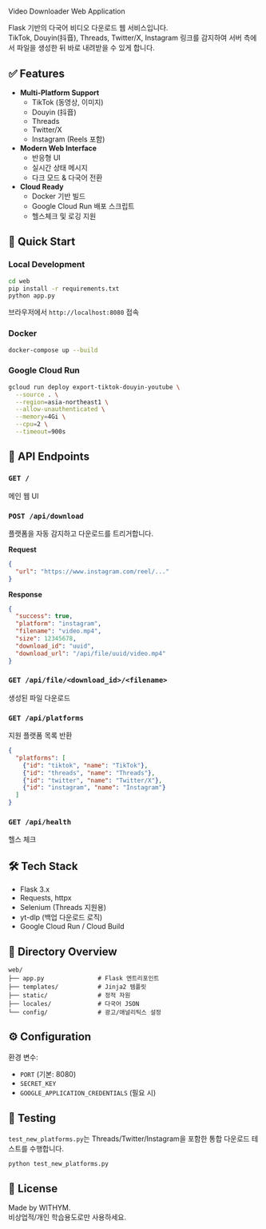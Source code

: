 #
 Video Downloader Web Application

Flask 기반의 다국어 비디오 다운로드 웹 서비스입니다.  
TikTok, Douyin(抖音), Threads, Twitter/X, Instagram 링크를 감지하여 서버 측에서 파일을 생성한 뒤 바로 내려받을 수 있게 합니다.

## ✅ Features

- **Multi-Platform Support**  
  - TikTok (동영상, 이미지)  
  - Douyin (抖音)  
  - Threads  
  - Twitter/X  
  - Instagram (Reels 포함)
- **Modern Web Interface**  
  - 반응형 UI  
  - 실시간 상태 메시지  
  - 다크 모드 & 다국어 전환
- **Cloud Ready**  
  - Docker 기반 빌드  
  - Google Cloud Run 배포 스크립트  
  - 헬스체크 및 로깅 지원

## 🚀 Quick Start

### Local Development

```bash
cd web
pip install -r requirements.txt
python app.py
```

브라우저에서 `http://localhost:8080` 접속

### Docker

```bash
docker-compose up --build
```

### Google Cloud Run

```bash
gcloud run deploy export-tiktok-douyin-youtube \
  --source . \
  --region=asia-northeast1 \
  --allow-unauthenticated \
  --memory=4Gi \
  --cpu=2 \
  --timeout=900s
```

## 🔌 API Endpoints

### `GET /`
메인 웹 UI

### `POST /api/download`
플랫폼을 자동 감지하고 다운로드를 트리거합니다.

**Request**
```json
{
  "url": "https://www.instagram.com/reel/..."
}
```

**Response**
```json
{
  "success": true,
  "platform": "instagram",
  "filename": "video.mp4",
  "size": 12345678,
  "download_id": "uuid",
  "download_url": "/api/file/uuid/video.mp4"
}
```

### `GET /api/file/<download_id>/<filename>`
생성된 파일 다운로드

### `GET /api/platforms`
지원 플랫폼 목록 반환

```json
{
  "platforms": [
    {"id": "tiktok", "name": "TikTok"},
    {"id": "threads", "name": "Threads"},
    {"id": "twitter", "name": "Twitter/X"},
    {"id": "instagram", "name": "Instagram"}
  ]
}
```

### `GET /api/health`
헬스 체크

## 🛠️ Tech Stack

- Flask 3.x
- Requests, httpx
- Selenium (Threads 지원용)
- yt-dlp (백업 다운로드 로직)
- Google Cloud Run / Cloud Build

## 📁 Directory Overview

```
web/
├── app.py               # Flask 엔트리포인트
├── templates/           # Jinja2 템플릿
├── static/              # 정적 자원
├── locales/             # 다국어 JSON
└── config/              # 광고/애널리틱스 설정
```

## ⚙️ Configuration

환경 변수:
- `PORT` (기본: 8080)
- `SECRET_KEY`
- `GOOGLE_APPLICATION_CREDENTIALS` (필요 시)

## 🧪 Testing

`test_new_platforms.py`는 Threads/Twitter/Instagram을 포함한 통합 다운로드 테스트를 수행합니다.

```bash
python test_new_platforms.py
```

## 📄 License

Made by WITHYM.  
비상업적/개인 학습용도로만 사용하세요.
